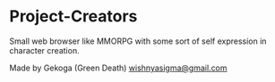 # Project-Creators
Small web browser like MMORPG with some sort of self expression in character creation.

Made by Gekoga (Green Death) wishnyasigma@gmail.com
